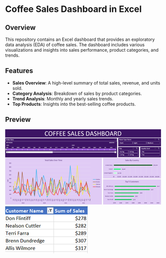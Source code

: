 # Coffee Sales Dashboard in Excel

## Overview
This repository contains an Excel dashboard that provides an exploratory data analysis (EDA) of coffee sales. The dashboard includes various visualizations and insights into sales performance, product categories, and trends.

## Features
- **Sales Overview**: A high-level summary of total sales, revenue, and units sold.
- **Category Analysis**: Breakdown of sales by product categories.
- **Trend Analysis**: Monthly and yearly sales trends.
- **Top Products**: Insights into the best-selling coffee products.

## Preview 
![Preview](https://github.com/aarish22/Excel-Dashboard-Coffee-Sales-/blob/main/Screenshot%202024-06-28%20220118.png)
![Preview](https://github.com/aarish22/Excel-Dashboard-Coffee-Sales-/blob/main/Screenshot%202024-06-28%20220139.png)
